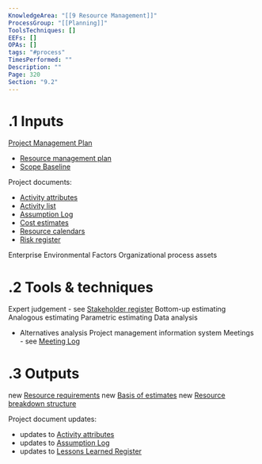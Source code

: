 ```yaml
---
KnowledgeArea: "[[9 Resource Management]]"
ProcessGroup: "[[Planning]]"
ToolsTechniques: []
EEFs: []
OPAs: []
tags: "#process"
TimesPerformed: ""
Description: ""
Page: 320
Section: "9.2"
---
```

# .1 Inputs

[Project Management Plan](Project%20Management%20Plan.md)
* [Resource management plan](Resource%20management%20plan.md)
* [Scope Baseline](Scope%20Baseline.md)

Project documents:
* [Activity attributes](Activity%20attributes.md)
* [Activity list](Activity%20list.md)
* [Assumption Log](Assumption%20Log.md)
* [Cost estimates](Cost%20estimates.md)
* [Resource calendars](Resource%20calendars.md)
* [Risk register](Risk%20register.md)

Enterprise Environmental Factors
Organizational process assets

# .2 Tools & techniques
Expert judgement - see [Stakeholder register](Stakeholder%20register.md)
Bottom-up estimating
Analogous estimating
Parametric estimating
Data analysis
* Alternatives analysis
Project management information system
Meetings - see [Meeting Log](Meeting%20Log.md)

# .3 Outputs
new [Resource requirements](Resource%20requirements.md)
new [Basis of estimates](Basis%20of%20estimates.md)
new [Resource breakdown structure](Resource%20breakdown%20structure.md)

Project document updates:
* updates to [Activity attributes](Activity%20attributes.md)
* updates to [Assumption Log](Assumption%20Log.md)
* updates to [Lessons Learned Register](Lessons%20Learned%20Register.md)


